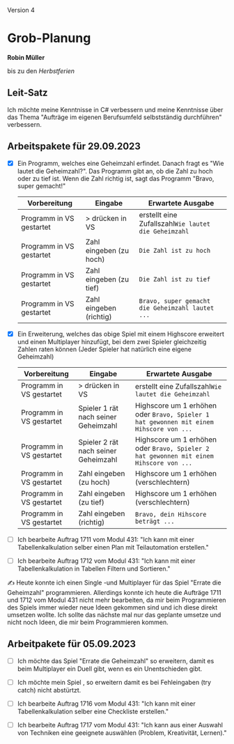Version 4

# Grob-Planung

**Robin Müller**

bis zu den *Herbstferien*

## Leit-Satz

Ich möchte meine Kenntnisse in C# verbessern und meine Kenntnisse über das Thema "Aufträge im eigenen Berufsumfeld selbstständig durchführen" verbessern.

## Arbeitspakete für 29.09.2023

- [x] Ein Programm, welches eine Geheimzahl erfindet. Danach fragt es "Wie lautet die Geheimzahl?". Das Programm gibt an, ob die Zahl zu hoch oder zu tief ist. Wenn die Zahl richtig ist, sagt das Programm "Bravo, super gemacht!"
  
  | Vorbereitung | Eingabe | Erwartete Ausgabe |
  | --- | --- | --- |
  | Programm in VS gestartet | > drücken in VS | erstellt eine Zufallszahl`Wie lautet die Geheimzahl` |
  | Programm in VS gestartet | Zahl eingeben (zu hoch) | `Die Zahl ist zu hoch` |
  | Programm in VS gestartet | Zahl eingeben (zu tief) | `Die Zahl ist zu tief` |
  | Programm in VS gestartet | Zahl eingeben (richtig) | `Bravo, super gemacht die Geheimzahl lautet ...` |
  
- [x] Ein Erweiterung, welches das obige Spiel mit einem Highscore erweitert und einen Multiplayer hinzufügt, bei dem zwei Spieler gleichzeitig Zahlen raten können (Jeder Spieler hat natürlich eine eigene Geheimzahl)
  
  | Vorbereitung | Eingabe | Erwartete Ausgabe |
  | --- | --- | --- |
  | Programm in VS gestartet | > drücken in VS | erstellt eine Zufallszahl`Wie lautet die Geheimzahl` |
  | Programm in VS gestartet | Spieler 1 rät nach seiner Geheimzahl | Highscore um 1 erhöhen oder `Bravo, Spieler 1 hat gewonnen mit einem Hihscore von ...` |
  | Programm in VS gestartet | Spieler 2 rät nach seiner Geheimzahl | Highscore um 1 erhöhen oder `Bravo, Spieler 2 hat gewonnen mit einem Hihscore von ...` |
  | Programm in VS gestartet | Zahl eingeben (zu hoch) | Highscore um 1 erhöhen (verschlechtern) |
  | Programm in VS gestartet | Zahl eingeben (zu tief) | Highscore um 1 erhöhen (verschlechtern) |
  | Programm in VS gestartet | Zahl eingeben (richtig) | `Bravo, dein Hihscore beträgt ...` |
  
- [ ] Ich bearbeite Auftrag 1711 vom Modul 431: "Ich kann mit einer Tabellenkalkulation selber einen Plan mit Teilautomation erstellen."
  
- [ ] Ich bearbeite Auftrag 1712 vom Modul 431: "Ich kann mit einer Tabellenkalkulation in Tabellen Filtern und Sortieren."
  

✍️ Heute konnte ich einen Single -und Multiplayer für das Spiel "Errate die Geheimzahl" programmieren. Allerdings konnte ich heute die Aufträge 1711 und 1712 vom Modul 431 nicht mehr bearbeiten, da mir beim Programmieren des Spiels immer wieder neue Ideen gekommen sind und ich diese direkt umsetzen wollte. Ich sollte das nächste mal nur das geplante umsetze und nicht noch Ideen, die mir beim Programmieren kommen.

## Arbeitpakete für 05.09.2023

- [ ] Ich möchte das Spiel "Errate die Geheimzahl" so erweitern, damit es beim Multiplayer ein Duell gibt, wenn es ein Unentschieden gibt.
  
- [ ] Ich möchte mein Spiel , so erweitern damit es bei Fehleingaben (try catch) nicht abstürtzt.
  
- [ ] Ich bearbeite Auftrag 1716 vom Modul 431: "Ich kann mit einer Tabellenkalkulation selber eine Checkliste erstellen."
  
- [ ] Ich bearbeite Auftrag 1717 vom Modul 431: "Ich kann aus einer Auswahl von Techniken eine geeignete auswählen (Problem, Kreativität, Lernen)."
